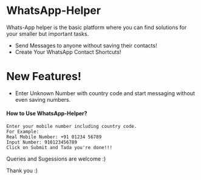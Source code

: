 # WhatsApp-Helper

Whats-App helper is the basic platform where you can find solutions for your smaller but important tasks.

  - Send Messages to anyone without saving their contacts!
  - Create Your WhatsApp Contact Shortcuts!

# New Features!

  - Enter Unknown Number with country code and start messaging without even saving numbers. 

#### How to Use WhatsApp-Helper?

```
Enter your mobile number including country code.
For Example:
Real Mobile Number: +91 01234 56789
Input Number: 910123456789
Click on Submit and Tada you're done!!!
```

Queries and Sugessions are welcome :)

Thank you :)